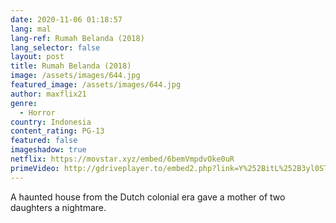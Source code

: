 ```yaml
---
date: 2020-11-06 01:18:57
lang: mal
lang-ref: Rumah Belanda (2018)
lang_selector: false
layout: post
title: Rumah Belanda (2018)
image: /assets/images/644.jpg
featured_image: /assets/images/644.jpg
author: maxflix21
genre:
  - Horror
country: Indonesia
content_rating: PG-13
featured: false
imageshadow: true
netflix: https://movstar.xyz/embed/6bemVmpdvOke0uR
primeVideo: http://gdriveplayer.to/embed2.php?link=Y%252BitL%252B3yl0STrN0LkzGb1wKdqEJLSpwqRiY7kT%252FcZxMqNzA5lAq4LYhyeguChwvrH7kBK6lDrNBG5N7P09D1H0KYH4wCruByf0wDQ%252Fem9U7tKTtVqG9LIcIBno5%252F5X%252BBl6VLJ6ejvWBVEnfUQ4b%252BC8VwvMwehBjx6CeI1KzuEzoHQs1DYobypO2xBgQzH8GkQ%253D
---
```

A haunted house from the Dutch colonial era gave a mother of two daughters a nightmare.